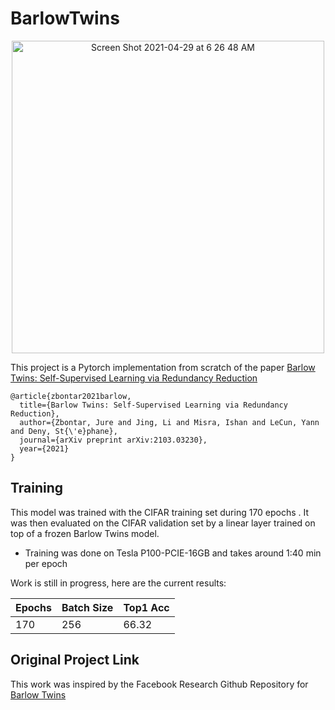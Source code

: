 # BarlowTwins
<p align="center">
  <img width="500" alt="Screen Shot 2021-04-29 at 6 26 48 AM" src="https://user-images.githubusercontent.com/14848164/120419539-b0fab900-c330-11eb-8536-126ce6ce7b85.png">
</p>

This project is a Pytorch implementation from scratch of the paper [Barlow Twins: Self-Supervised Learning via Redundancy Reduction](https://arxiv.org/pdf/2103.03230.pdf)

```
@article{zbontar2021barlow,
  title={Barlow Twins: Self-Supervised Learning via Redundancy Reduction},
  author={Zbontar, Jure and Jing, Li and Misra, Ishan and LeCun, Yann and Deny, St{\'e}phane},
  journal={arXiv preprint arXiv:2103.03230},
  year={2021}
}
```
## Training

This model was trained with the CIFAR training set during 170 epochs . It was then evaluated on the CIFAR validation set by a linear layer trained on top of a frozen Barlow Twins model.

* Training was done on Tesla P100-PCIE-16GB and takes around 1:40 min per epoch

Work is still in progress, here are the current results:

Epochs | Batch Size | Top1 Acc |
--- | --- | --- |
170 | 256 | 66.32 | 

## Original Project Link
This work was inspired by the Facebook Research Github Repository for [Barlow Twins](https://github.com/facebookresearch/barlowtwins)
